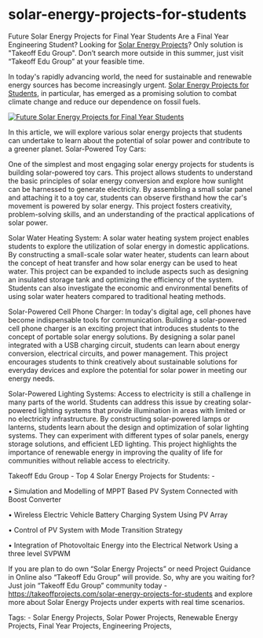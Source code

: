 # solar-energy-projects-for-students

Future Solar Energy Projects for Final Year Students  Are a Final Year Engineering Student? Looking for [Solar Energy Projects](https://takeoffprojects.com/solar-energy-projects-for-students)? Only solution is "Takeoff Edu Group". Don’t search more outside in this summer, just visit “Takeoff Edu Group” at your feasible time.

In today's rapidly advancing world, the need for sustainable and renewable energy sources has become increasingly urgent. [Solar Energy Projects for Students](https://takeoffprojects.com/solar-energy-projects-for-students), in particular, has emerged as a promising solution to combat climate change and reduce our dependence on fossil fuels. 

[![Future Solar Energy Projects for Final Year Students](https://github.com/takeoff-projects-final-year/solar-energy-projects-for-students/assets/122364815/48f605ea-84d3-4255-8230-e62919055377)](https://takeoffprojects.com/solar-energy-projects-for-students)

In this article, we will explore various solar energy projects that students can undertake to learn about the potential of solar power and contribute to a greener planet.
Solar-Powered Toy Cars:

One of the simplest and most engaging solar energy projects for students is building solar-powered toy cars. This project allows students to understand the basic principles of solar energy conversion and explore how sunlight can be harnessed to generate electricity. By assembling a small solar panel and attaching it to a toy car, students can observe firsthand how the car's movement is powered by solar energy. This project fosters creativity, problem-solving skills, and an understanding of the practical applications of solar power.

Solar Water Heating System:
A solar water heating system project enables students to explore the utilization of solar energy in domestic applications. By constructing a small-scale solar water heater, students can learn about the concept of heat transfer and how solar energy can be used to heat water. This project can be expanded to include aspects such as designing an insulated storage tank and optimizing the efficiency of the system. Students can also investigate the economic and environmental benefits of using solar water heaters compared to traditional heating methods.

Solar-Powered Cell Phone Charger:
In today's digital age, cell phones have become indispensable tools for communication. Building a solar-powered cell phone charger is an exciting project that introduces students to the concept of portable solar energy solutions. By designing a solar panel integrated with a USB charging circuit, students can learn about energy conversion, electrical circuits, and power management. This project encourages students to think creatively about sustainable solutions for everyday devices and explore the potential for solar power in meeting our energy needs.

Solar-Powered Lighting Systems:
Access to electricity is still a challenge in many parts of the world. Students can address this issue by creating solar-powered lighting systems that provide illumination in areas with limited or no electricity infrastructure. By constructing solar-powered lamps or lanterns, students learn about the design and optimization of solar lighting systems. They can experiment with different types of solar panels, energy storage solutions, and efficient LED lighting. This project highlights the importance of renewable energy in improving the quality of life for communities without reliable access to electricity.

Takeoff Edu Group - Top 4 Solar Energy Projects for Students: -

•	Simulation and Modelling of MPPT Based PV System Connected with Boost Converter

•	Wireless Electric Vehicle Battery Charging System Using PV Array

•	Control of PV System with Mode Transition Strategy

•	Integration of Photovoltaic Energy into the Electrical Network Using a three level SVPWM

If you are plan to do own “Solar Energy Projects” or need Project Guidance in Online also “Takeoff Edu Group” will provide. So, why are you waiting for? Just join “Takeoff Edu Group” community today - https://takeoffprojects.com/solar-energy-projects-for-students and explore more about Solar Energy Projects under experts with real time scenarios. 

Tags: -
Solar Energy Projects, Solar Power Projects, Renewable Energy Projects, Final Year Projects, Engineering Projects,

